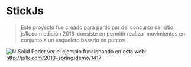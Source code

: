 # StickJs
>Este proyecto fue creado para participar del concurso del sitio js1k.com edición 2013,
consiste en permitir realizar movimientos en conjunto a un esqueleto basado en puntos.

![N|Solid](http://www.damiancipolat.com/editor_docs/adjuntos/1438781223_stick1.png)
Poder ver el ejemplo funcionando en esta web:
http://js1k.com/2013-spring/demo/1417
